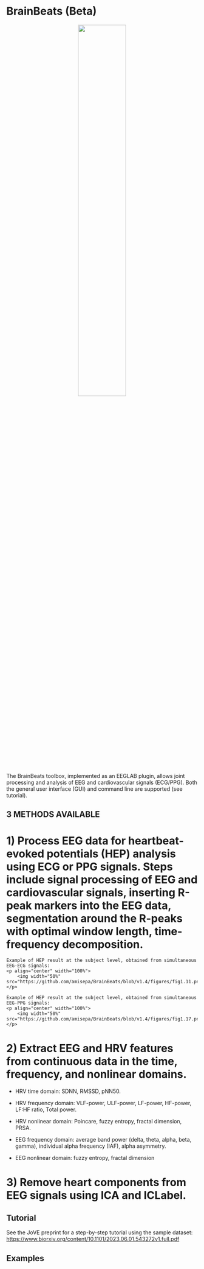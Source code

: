 <!-- <p align="center"> -->
# BrainBeats (Beta)
<!-- </p> -->

<p align="center" width="100%">
    <img width="50%" src="https://github.com/amisepa/BrainBeats/blob/v1.4/brainbeats_logo.png">
</p>

The BrainBeats toolbox, implemented as an EEGLAB plugin, allows joint processing and analysis of EEG and cardiovascular signals (ECG/PPG). Both the general user interface (GUI) and command line are supported (see tutorial). 

## 3 METHODS AVAILABLE

# 1) Process EEG data for heartbeat-evoked potentials (HEP) analysis using ECG or PPG signals. Steps include signal processing of EEG and cardiovascular signals, inserting R-peak markers into the EEG data, segmentation around the R-peaks with optimal window length, time-frequency decomposition.

    Example of HEP result at the subject level, obtained from simultaneous EEG-ECG signals:
    <p align="center" width="100%">
        <img width="50%" src="https://github.com/amisepa/BrainBeats/blob/v1.4/figures/fig1.11.png">
    </p>
    
    Example of HEP result at the subject level, obtained from simultaneous EEG-PPG signals:
    <p align="center" width="100%">
        <img width="50%" src="https://github.com/amisepa/BrainBeats/blob/v1.4/figures/fig1.17.png">
    </p>
    
# 2) Extract EEG and HRV features from continuous data in the time, frequency, and nonlinear domains. 
 - HRV time domain: SDNN, RMSSD, pNN50.
 - HRV frequency domain: VLF-power, ULF-power, LF-power, HF-power, LF:HF ratio, Total power. 
 - HRV nonlinear domain: Poincare, fuzzy entropy, fractal dimension, PRSA. 

 - EEG frequency domain: average band power (delta, theta, alpha, beta, gamma), individual alpha frequency (IAF), alpha asymmetry.
 - EEG nonlinear domain: fuzzy entropy, fractal dimension

# 3) Remove heart components from EEG signals using ICA and ICLabel.


## Tutorial

See the JoVE preprint for a step-by-step tutorial using the sample dataset: https://www.biorxiv.org/content/10.1101/2023.06.01.543272v1.full.pdf

## Examples

